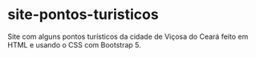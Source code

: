 # site-pontos-turisticos

Site com alguns pontos turísticos da cidade de Viçosa do Ceará feito em HTML e usando o CSS com Bootstrap 5.
